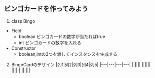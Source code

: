 ## ビンゴカードを作ってみよう

1. class Bingo
- Field
	- boolean ビンゴカードの数字が当たればtrue
	- int ビンゴカードの数字を入れる
- Constructor
	- boolean,intの2つを渡してインスタンスを生成する

2. BingoCardのデザイン
|列1|列2|列3|列4|列5|
|---|---|---|---|
||||||
||||||
||||||
||||||
